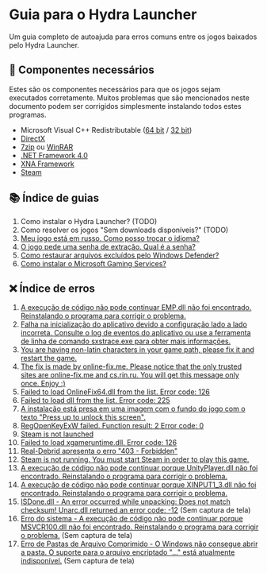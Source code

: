 # Guia para o Hydra Launcher

Um guia completo de autoajuda para erros comuns entre os jogos baixados pelo Hydra Launcher.

## 🔧 Componentes necessários

Estes são os componentes necessários para que os jogos sejam executados corretamente. Muitos problemas que são mencionados neste documento podem ser corrigidos simplesmente instalando todos estes programas.

- Microsoft Visual C++ Redistributable ([64 bit](./CommonRedist/vcredist_2015-2019_x64.exe) / [32 bit](./CommonRedist/vcredist_2015-2019_x86.exe))
- [DirectX](./CommonRedist/dxwebsetup.exe)
- [7zip](https://www.7-zip.org/a/7z2408-x64.exe) ou [WinRAR](https://www.win-rar.com/fileadmin/winrar-versions/winrar/winrar-x64-701.exe)
- [.NET Framework 4.0](./CommonRedist/dotNetFx40_Full_setup.exe)
- [XNA Framework](./CommonRedist/xnafx40_redist.msi)
- [Steam](https://cdn.akamai.steamstatic.com/client/installer/SteamSetup.exe)

## 📚 Índice de guias

1. Como instalar o Hydra Launcher? (TODO)
2. Como resolver os jogos "Sem downloads disponíveis?" (TODO)
3. [Meu jogo está em russo. Como posso trocar o idioma?](./guides/3.md)
4. [O jogo pede uma senha de extração. Qual é a senha?](./guides/4.md)
5. [Como restaurar arquivos excluídos pelo Windows Defender?](./guides/5.md)
6. [Como instalar o Microsoft Gaming Services?](./guides/6.md)

## ❌ Índice de erros

1. [A execução de código não pode continuar EMP.dll não foi encontrado. Reinstalando o programa para corrigir o problema.](./errors/1.md)
2. [Falha na inicialização do aplicativo devido a configuração lado a lado incorreta. Consulte o log de eventos do aplicativo ou use a ferramenta de linha de comando sxstrace.exe para obter mais informações.](./errors/2.md)
3. [You are having non-latin characters in your game path, please fix it and restart the game.](./errors/3.md)
4. [The fix is made by online-fix.me. Please notice that the only trusted sites are online-fix.me and cs.rin.ru. You will get this message only once. Enjoy :)](./errors/4.md)
5. [Failed to load OnlineFix64.dll from the list. Error code: 126](./errors/5.md)
6. [Failed to load dll from the list. Error code: 225](./errors/6.md)
7. [A instalação está presa em uma imagem com o fundo do jogo com o texto "Press up to unlock this screen".](./errors/7.md)
8. [RegOpenKeyExW failed. Function result: 2 Error code: 0](./errors/8.md)
9. [Steam is not launched](./errors/9.md)
10. [Failed to load xgameruntime.dll. Error code: 126](./errors/10.md)
11. [Real-Debrid apresenta o erro "403 - Forbidden"](./errors/11.md)
12. [Steam is not running. You must start Steam in order to play this game.](./errors/12.md)
13. [A execução de código não pode continuar porque UnityPlayer.dll não foi encontrado. Reinstalando o programa para corrigir o problema.](./errors/13.md)
14. [A execução de código não pode continuar porque XINPUT1_3.dll não foi encontrado. Reinstalando o programa para corrigir o problema.](./errors/14.md)
15. [ISDone.dll - An error occurred while unpacking: Does not match checksum! Unarc.dll returned an error code: -12](./errors/15.md) (Sem captura de tela)
16. [Erro do sistema - A execução de código não pode continuar porque MSVCR100.dll não foi encontrado. Reinstalando o programa para corrigir o problema.](./errors/16.md) (Sem captura de tela)
17. [Erro de Pastas de Arquivo Comprimido - O Windows não consegue abrir a pasta. O suporte para o arquivo encriptado "..." está atualmente indisponível.](./errors/17.md) (Sem captura de tela)
